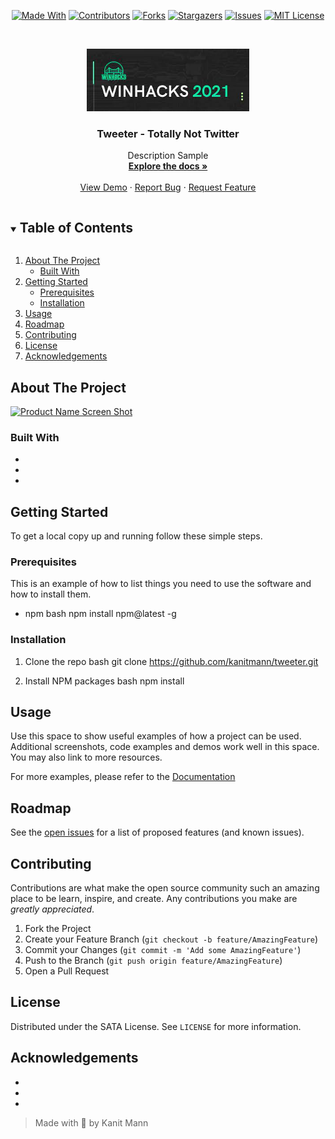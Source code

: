 <span style="display:block;text-align:center">


[![Made With][made-with-shield]][made-with-url]
[![Contributors][contributors-shield]][contributors-url]
[![Forks][forks-shield]][forks-url]
[![Stargazers][stars-shield]][stars-url]
[![Issues][issues-shield]][issues-url]
[![MIT License][license-shield]][license-url]

</span>

<!-- PROJECT LOGO -->
<br />
<p align="center">
  <a href="https://github.com/kanitmann/tweeter">
    <img src="./Assets/logo.jpg" alt="Logo" width="260" height="100">
  </a>

  <h3 align="center">Tweeter - Totally Not Twitter</h3>

  <p align="center">
    Description Sample
    <br />
    <a href="https://github.com/kanitmann/tweeter"><strong>Explore the docs »</strong></a>
    <br />
    <br />
    <a href="https://github.com/kanitmann/tweeter">View Demo</a>
    ·
    <a href="https://github.com/kanitmann/tweeter/issues">Report Bug</a>
    ·
    <a href="https://github.com/kanitmann/tweeter/issues">Request Feature</a>
  </p>
</p>

<!-- TABLE OF CONTENTS -->
<details open="open">
  <summary><h2 style="display: inline-block">Table of Contents</h2></summary>
  <ol>
    <li>
      <a href="#about-the-project">About The Project</a>
      <ul>
        <li><a href="#built-with">Built With</a></li>
      </ul>
    </li>
    <li>
      <a href="#getting-started">Getting Started</a>
      <ul>
        <li><a href="#prerequisites">Prerequisites</a></li>
        <li><a href="#installation">Installation</a></li>
      </ul>
    </li>
    <li><a href="#usage">Usage</a></li>
    <li><a href="#roadmap">Roadmap</a></li>
    <li><a href="#contributing">Contributing</a></li>
    <li><a href="#license">License</a></li>
    <li><a href="#acknowledgements">Acknowledgements</a></li>
  </ol>
</details>

<!-- ABOUT THE PROJECT -->

## About The Project

[![Product Name Screen Shot][product-screenshot]](https://example.com)

### Built With

- []()
- []()
- []()

<!-- GETTING STARTED -->

## Getting Started

To get a local copy up and running follow these simple steps.

### Prerequisites

This is an example of how to list things you need to use the software and how to install them.

- npm
  bash
  npm install npm@latest -g
  

### Installation

1. Clone the repo
   bash
   git clone https://github.com/kanitmann/tweeter.git
   
2. Install NPM packages
   bash
   npm install
   

<!-- USAGE EXAMPLES -->

## Usage

Use this space to show useful examples of how a project can be used. Additional screenshots, code examples and demos work well in this space. You may also link to more resources.

For more examples, please refer to the [Documentation](https://example.com)

<!-- ROADMAP -->

## Roadmap

See the [open issues](https://github.com/kanitmann/tweeter/issues) for a list of proposed features (and known issues).

<!-- CONTRIBUTING -->

## Contributing

Contributions are what make the open source community such an amazing place to be learn, inspire, and create. Any contributions you make are *greatly appreciated*.

1. Fork the Project
2. Create your Feature Branch (`git checkout -b feature/AmazingFeature`)
3. Commit your Changes (`git commit -m 'Add some AmazingFeature'`)
4. Push to the Branch (`git push origin feature/AmazingFeature`)
5. Open a Pull Request

<!-- LICENSE -->

## License

Distributed under the SATA License. See `LICENSE` for more information.

<!-- ACKNOWLEDGEMENTS -->

## Acknowledgements

- []()
- []()
- []()

> Made with 💙 by Kanit Mann

<!-- MARKDOWN LINKS & IMAGES -->
<!-- https://www.markdownguide.org/basic-syntax/#reference-style-links -->

[contributors-shield]: https://img.shields.io/github/license/kanitmann/tweeter.svg?style=for-the-badge
[contributors-url]: https://github.com/kanitmann/tweeter/graphs/contributors
[forks-shield]: https://img.shields.io/github/forks/kanitmann/tweeter.svg?style=for-the-badge
[forks-url]: https://github.com/kanitmann/tweeter/network/members
[stars-shield]: https://img.shields.io/github/stars/kanitmann/tweeter.svg?style=for-the-badge
[stars-url]: https://github.com/kanitmann/tweeter/stargazers
[issues-shield]: https://img.shields.io/github/issues/kanitmann/tweeter.svg?style=for-the-badge
[issues-url]: https://github.com/kanitmann/tweeter/issues
[license-shield]: https://img.shields.io/badge/license-SATA-blue?style=for-the-badge&logo=appveyor
[license-url]: https://github.com/kanitmann/tweeter/blob/master/LICENSE.txt
[made-with-shield]: https://img.shields.io/github/languages/top/kanitmann/tweeter?style=for-the-badge
[made-with-url]: https://shields.io/github/languages/top/kanitmann/tweeter.svg?style-for-the-badge
[product-screenshot]: (images/screenshot.png)